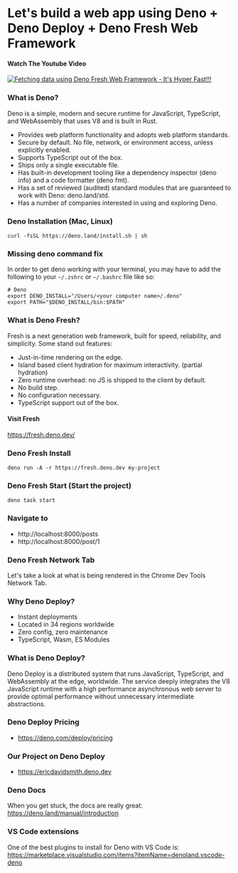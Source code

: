 # Let's build a web app using Deno + Deno Deploy + Deno Fresh Web Framework

#### Watch The Youtube Video

[![Fetching data using Deno Fresh Web Framework - It's Hyper Fast!!!](https://i.ytimg.com/vi/Qt-YQ0VmgCU/maxresdefault.jpg)](https://www.youtube.com/watch?v=Qt-YQ0VmgCU)

### What is Deno?
Deno is a simple, modern and secure runtime for JavaScript, TypeScript, and WebAssembly that uses V8 and is built in Rust.

- Provides web platform functionality and adopts web platform standards.
- Secure by default. No file, network, or environment access, unless explicitly enabled.
- Supports TypeScript out of the box.
- Ships only a single executable file.
- Has built-in development tooling like a dependency inspector (deno info) and a code formatter (deno fmt).
- Has a set of reviewed (audited) standard modules that are guaranteed to work with Deno: deno.land/std.
- Has a number of companies interested in using and exploring Deno.

### Deno Installation (Mac, Linux)
`curl -fsSL https://deno.land/install.sh | sh`

### Missing deno command fix
In order to get deno working with your terminal, you may have to add the following to your `~/.zshrc` or `~/.bashrc` file like so:

```
# Deno
export DENO_INSTALL="/Users/<your computer name>/.deno"
export PATH="$DENO_INSTALL/bin:$PATH"
```

### What is Deno Fresh?
Fresh is a next generation web framework, built for speed, reliability, and simplicity. Some stand out features:

- Just-in-time rendering on the edge.
- Island based client hydration for maximum interactivity. (partial hydration)
- Zero runtime overhead: no JS is shipped to the client by default.
- No build step.
- No configuration necessary.
- TypeScript support out of the box.



#### Visit Fresh
https://fresh.deno.dev/

### Deno Fresh Install
`deno run -A -r https://fresh.deno.dev my-project`

### Deno Fresh Start (Start the project)
`deno task start`

### Navigate to 
- http://localhost:8000/posts
- http://localhost:8000/post/1

### Deno Fresh Network Tab
Let's take a look at what is being rendered in the Chrome Dev Tools Network Tab.

### Why Deno Deploy?
- Instant deployments
- Located in 34 regions worldwide
- Zero config, zero maintenance
- TypeScript, Wasm, ES Modules

### What is Deno Deploy?
Deno Deploy is a distributed system that runs JavaScript, TypeScript, and WebAssembly at the edge, worldwide. The service deeply integrates the V8 JavaScript runtime with a high performance asynchronous web server to provide optimal performance without unnecessary intermediate abstractions.

### Deno Deploy Pricing
- https://deno.com/deploy/pricing

### Our Project on Deno Deploy
- https://ericdavidsmith.deno.dev

### Deno Docs
When you get stuck, the docs are really great:
https://deno.land/manual/introduction

### VS Code extensions
One of the best plugins to install for Deno with VS Code is:
https://marketplace.visualstudio.com/items?itemName=denoland.vscode-deno

